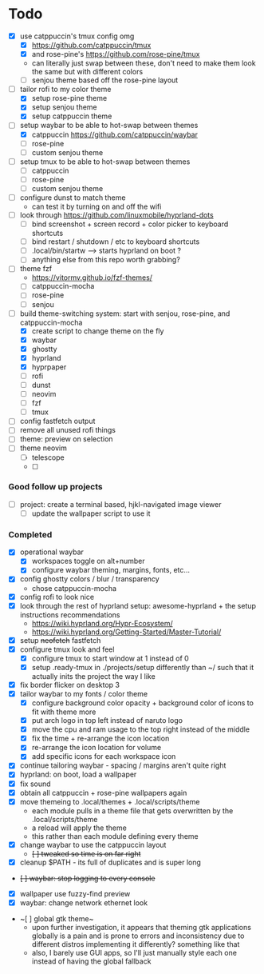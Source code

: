 # Todo

- [x] use catppuccin's tmux config omg
    - [x] https://github.com/catppuccin/tmux
    - [x] and rose-pine's https://github.com/rose-pine/tmux
    - can literally just swap between these, don't need to make them look the same but with different colors
    - [ ] senjou theme based off the rose-pine layout
- [ ] tailor rofi to my color theme
    - [x] setup rose-pine theme
    - [x] setup senjou theme
    - [x] setup catppuccin theme
- [ ] setup waybar to be able to hot-swap between themes
    - [x] catppuccin https://github.com/catppuccin/waybar
    - [ ] rose-pine
    - [ ] custom senjou theme
- [ ] setup tmux to be able to hot-swap between themes
    - [ ] catppuccin 
    - [ ] rose-pine
    - [ ] custom senjou theme
- [ ] configure dunst to match theme
    - can test it by turning on and off the wifi
- [ ] look through https://github.com/linuxmobile/hyprland-dots
    - [ ] bind screenshot + screen record + color picker to keyboard shortcuts
    - [ ] bind restart / shutdown / etc to keyboard shortcuts
    - [ ] .local/bin/startw --> starts hyprland on boot ?
    - [ ] anything else from this repo worth grabbing?
- [ ] theme fzf
    - https://vitormv.github.io/fzf-themes/
    - [ ] catppuccin-mocha
    - [ ] rose-pine
    - [ ] senjou
- [ ] build theme-switching system: start with senjou, rose-pine, and catppuccin-mocha
    - [x] create script to change theme on the fly
    - [x] waybar
    - [x] ghostty
    - [x] hyprland
    - [x] hyprpaper
    - [ ] rofi
    - [ ] dunst
    - [ ] neovim
    - [ ] fzf
    - [ ] tmux
- [ ] config fastfetch output
- [ ] remove all unused rofi things
- [ ] theme: preview on selection
- [ ] theme neovim
    - [ ] telescope
    - [ ] 

### Good follow up projects

- [ ] project: create a terminal based, hjkl-navigated image viewer
    - [ ] update the wallpaper script to use it

### Completed

- [x] operational waybar
    - [x] workspaces toggle on alt+number
    - [x] configure waybar theming, margins, fonts, etc...
- [x] config ghostty colors / blur / transparency
    - chose catppuccin-mocha
- [x] config rofi to look nice
- [x] look through the rest of hyprland setup: awesome-hyprland + the setup instructions recommendations 
    - https://wiki.hyprland.org/Hypr-Ecosystem/
    - https://wiki.hyprland.org/Getting-Started/Master-Tutorial/
- [x] setup ~~neofetch~~ fastfetch
- [x] configure tmux look and feel
    - [x] configure tmux to start window at 1 instead of 0
    - [x] setup .ready-tmux in ./projects/setup differently than ~/ such that it actually inits the project the way I like
- [x] fix border flicker on desktop 3
- [x] tailor waybar to my fonts / color theme
    - [x] configure background color opacity + background color of icons to fit with theme more
    - [x] put arch logo in top left instead of naruto logo
    - [x] move the cpu and ram usage to the top right instead of the middle
    - [x] fix the time + re-arrange the icon location
    - [x] re-arrange the icon location for volume
    - [x] add specific icons for each workspace icon
- [x] continue tailoring waybar - spacing / margins aren't quite right
- [x] hyprland: on boot, load a wallpaper
- [x] fix sound
- [x] obtain all catppuccin + rose-pine wallpapers again
- [x] move themeing to .local/themes + .local/scripts/theme
    - each module pulls in a theme file that gets overwritten by the .local/scripts/theme
    - a reload will apply the theme
    - this rather than each module defining every theme
- [x] change waybar to use the catppuccin layout
    - ~~[ ] tweaked so time is on far right~~
- [x] cleanup $PATH - its full of duplicates and is super long
- ~~[ ] waybar: stop logging to every console~~
- [x] wallpaper use fuzzy-find preview
- [x] waybar: change network ethernet look
- ~[ ] global gtk theme~
    - upon further investigation, it appears that theming gtk applications globally is a pain and is prone to errors and inconsistency due to different distros implementing it differently? something like that
    - also, I barely use GUI apps, so I'll just manually style each one instead of having the global fallback

